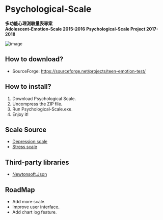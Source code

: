 # Psychological-Scale

**多功能心理測驗量表專案**
<br/>
**Adolescent-Emotion-Scale 2015-2016**
**Psychological-Scale Project 2017-2018**

![image](https://oxygentw.net/wp-files/logo/logo-resize.png)

## How to download?
- SourceForge: https://sourceforge.net/projects/teen-emotion-test/

## How to install?
1. Download Psychological Scale.
2. Uncompress the ZIP file.
3. Run Psychological-Scale.exe.
5. Enjoy it!

## Scale Source
- [Depression scale](https://www.jtf.org.tw/)
- [Stress scale](http://www.veryhelp.tw/p/)

## Third-party libraries
- [Newtonsoft.Json](https://www.newtonsoft.com/json)

## RoadMap
- Add more scale.
- Improve user interface.
- Add chart log feature.
